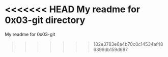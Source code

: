 <<<<<<< HEAD
My readme for 0x03-git directory
=======
My readme for 0x03-git
>>>>>>> 182e3783e6a4b70c0c14534af486399db159d687
